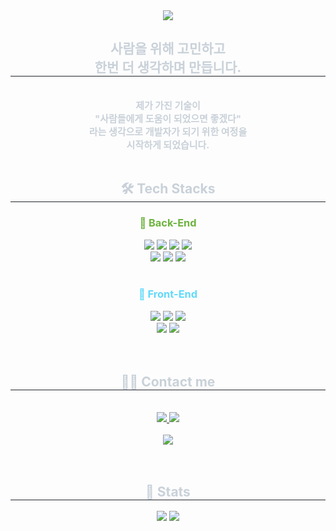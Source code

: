 <!-- ## Hi there 👋 -->

<!--
**itrecipe/itrecipe** is a ✨ _special_ ✨ repository because its `README.md` (this file) appears on your GitHub profile.

Here are some ideas to get you started:

- 🔭 I’m currently working on ...
- 🌱 I’m currently learning ...
- 👯 I’m looking to collaborate on ...
- 🤔 I’m looking for help with ...
- 💬 Ask me about ...
- 📫 How to reach me: ...
- 😄 Pronouns: ...
- ⚡ Fun fact: ...
-->

<div align= "center">
    <img src="https://capsule-render.vercel.app/api?type=cylinder&color=gradient&height=120&text=Hi%20I'm%20ITRecipe%20!&animation=scaleIn&fontColor=ffffff&fontSize=55" />
    </div>
    <div align= "center"> 
    <h2 style="border-bottom: 1px solid #21262d; color: #c9d1d9;"> 
        사람을 위해 고민하고<br/> 
        한번 더 생각하며 만듭니다.
    </h2>
    <br/>
    <div style="font-weight: 700; font-size: 15px; text-align: center; color: #c9d1d9;">
        제가 가진 기술이<br/>
        "사람들에게 도움이 되었으면 좋겠다"<br/>
        라는 생각으로 개발자가 되기 위한 여정을<br/>
        시작하게 되었습니다.<br/>
    </div> 
    </div>
<br/>
<div align="center">
    <h2 style="border-bottom: 1px solid #21262d; color: #c9d1d9;"> 🛠️ Tech Stacks </h2>
    <!-- Back-End Section -->
    <div>
        <h3 style="color: #6DB33F;">🔧 Back-End</h3>
        <img src="https://img.shields.io/badge/Java-007396?style=plastic&logo=Java&logoColor=white">
        <img src="https://img.shields.io/badge/MySQL-4479A1?style=plastic&logo=MySQL&logoColor=white">
        <img src="https://img.shields.io/badge/Spring Boot-6DB33F?style=plastic&logo=Spring Boot&logoColor=white">
        <img src="https://img.shields.io/badge/SpringFramework-6DB33F?style=plastic&logo=Spring&logoColor=white"> <br/>
        <img src="https://img.shields.io/badge/Spring%20MVC-6DB33F?style=plastic&logo=Spring&logoColor=white">
        <img src="https://img.shields.io/badge/Spring Security-6DB33F?style=plastic&logo=Spring Security&logoColor=white">
        <img src="https://img.shields.io/badge/JWT-000000?style=plastic&logo=json&logoColor=white">
    </div>
    <br/>
    <!-- Front-End Section -->
    <div>
        <h3 style="color: #61DAFB;">🎨 Front-End</h3>
        <img src="https://img.shields.io/badge/HTML5-E34F26?style=plastic&logo=HTML5&logoColor=white">
        <img src="https://img.shields.io/badge/CSS3-1572B6?style=plastic&logo=CSS3&logoColor=white">
        <img src="https://img.shields.io/badge/Javascript-F7DF1E?style=plastic&logo=Javascript&logoColor=white"> <br/>
        <img src="https://img.shields.io/badge/React-61DAFB?style=plastic&logo=React&logoColor=white">
        <img src="https://img.shields.io/badge/Bootstrap-7952B3?style=plastic&logo=Bootstrap&logoColor=white">
    </div>
</div>
<br/><br/>
    <div align= "center">
    <h2 style="border-bottom: 1px solid #21262d; color: #c9d1d9;"> 🧑‍💻 Contact me </h2> <br> 
    <div align= "center"> <a href=mailto:itrecipe95@gmail.com> <img src="https://img.shields.io/badge/Gmail-EA4335?style=plastic&logo=Gmail&logoColor=white&link=mailto:itrecipe95@gmail.com"> </a>
         <a href=https://itrecipe.tistory.com/> <img src="https://img.shields.io/badge/Tistory-000000?style=plastic&logo=Tistory&logoColor=white&link=https://itrecipe.tistory.com/"> </a>
    </div><br/> 
    <div align= "center"> <a href="https://hits.seeyoufarm.com"> <img src="https://hits.seeyoufarm.com/api/count/incr/badge.svg?url=https%3A%2F%2Fgithub.com%2Fitrecipe%2F&count_bg=%23000000&title_bg=%23000000&icon=github.svg&icon_color=%23FFFFFF&title=GitHub&edge_flat=false"/></a>
       </div> 
    </div>
    <br/><br/>
    <div align= "center"> 
    <h2 style="border-bottom: 1px solid #21262d; color: #c9d1d9;"> 🏅 Stats </h2> <div align= "center"> <img src="https://github-readme-stats.vercel.app/api?username=itrecipe&bg_color=180,1a1919,00000000&title_color=ffffff&text_color=ffffff"/> 
    <img src="https://github-readme-stats.vercel.app/api/top-langs/?username=itrecipe&layout=compact&bg_color=180,1a1919,00000000&title_color=ffffff&text_color=ffffff"/> </div> 
    </div>
